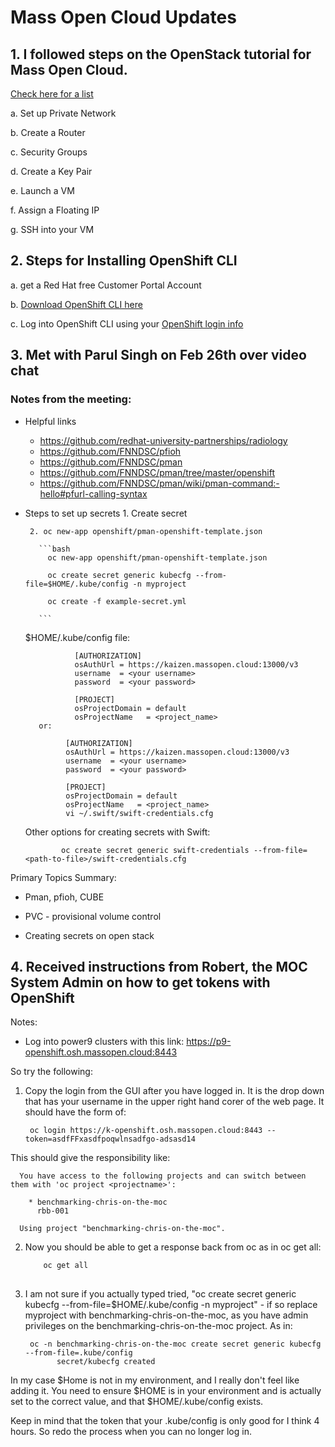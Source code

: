 # Mass Open Cloud Updates

## 1. I followed steps on the OpenStack tutorial for Mass Open Cloud.
[Check here for a list](https://github.com/CCI-MOC/moc-public/wiki/OpenStack-Tutorial-Index)

  a. Set up Private Network
  
  b. Create a Router
  
  c. Security Groups
  
  d. Create a Key Pair
  
  e. Launch a VM
  
  f. Assign a Floating IP
  
  g. SSH into your VM
  
 ## 2. Steps for Installing OpenShift CLI
  
  a. get a Red Hat free Customer Portal Account

  b. [Download OpenShift CLI here](https://access.redhat.com/downloads/content/290/ver=4.3/rhel---8/4.3.3/x86_64/product-software)

  c. Log into OpenShift CLI using your [OpenShift login info](https://docs.openshift.com/container-platform/3.9/cli_reference/get_started_cli.html)
    
    
 ## 3. Met with Parul Singh on Feb 26th over video chat
 
 ### Notes from the meeting:
 - Helpful links
    - https://github.com/redhat-university-partnerships/radiology
    - https://github.com/FNNDSC/pfioh
    - https://github.com/FNNDSC/pman
    - https://github.com/FNNDSC/pman/tree/master/openshift
    - https://github.com/FNNDSC/pman/wiki/pman-command:-hello#pfurl-calling-syntax
    
    
 - Steps to set up secrets
        1. Create secret
        
        2. oc new-app openshift/pman-openshift-template.json
        
          ```bash
            oc new-app openshift/pman-openshift-template.json
            
            oc create secret generic kubecfg --from-file=$HOME/.kube/config -n myproject
            
            oc create -f example-secret.yml 
            
          ```

      $HOME/.kube/config file: 

                  [AUTHORIZATION]
                  osAuthUrl = https://kaizen.massopen.cloud:13000/v3
                  username  = <your username>
                  password  = <your password>

                  [PROJECT]
                  osProjectDomain = default
                  osProjectName   = <project_name>
          or: 

                [AUTHORIZATION]
                osAuthUrl = https://kaizen.massopen.cloud:13000/v3
                username  = <your username>
                password  = <your password>

                [PROJECT]
                osProjectDomain = default
                osProjectName   = <project_name>
                vi ~/.swift/swift-credentials.cfg 

      Other options for creating secrets with Swift: 

               oc create secret generic swift-credentials --from-file=<path-to-file>/swift-credentials.cfg


Primary Topics Summary:
- Pman, pfioh, CUBE

- PVC - provisional volume control
- Creating secrets on open stack
 
 
 ## 4. Received instructions from Robert, the MOC System Admin on how to get tokens with OpenShift
 
 Notes:
 - Log into power9 clusters with this link: https://p9-openshift.osh.massopen.cloud:8443 

 So try the following:

1. Copy the login from the GUI after you have logged in.  It is the drop down that has your username in the upper right hand corer of the web page.  It should have the form of:

        oc login https://k-openshift.osh.massopen.cloud:8443 --token=asdfFFxasdfpoqwlnsadfgo-adsasd14

  This should give the responsibility like:
          
      You have access to the following projects and can switch between them with 'oc project <projectname>':

        * benchmarking-chris-on-the-moc
          rbb-001

      Using project "benchmarking-chris-on-the-moc".

2. Now you should be able to get a response back from oc as in oc get all:
    
    ```bash
        oc get all
            
     ```

3. I am not sure if you actually typed tried, "oc create secret generic kubecfg --from-file=$HOME/.kube/config -n myproject" - if so replace myproject with benchmarking-chris-on-the-moc, as you have admin privileges on the benchmarking-chris-on-the-moc project.  As in:

        oc -n benchmarking-chris-on-the-moc create secret generic kubecfg --from-file=.kube/config 
              secret/kubecfg created

In my case $Home is not in my environment, and I really don't feel like adding it.  You need to ensure $HOME is in your environment and is actually set to the correct value, and that $HOME/.kube/config exists.

Keep in mind that the token that your .kube/config is only good for I think 4 hours.  So redo the process when you can no longer log in.
